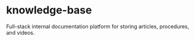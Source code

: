 # knowledge-base
 Full-stack internal documentation platform for storing articles, procedures, and videos.
